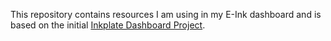 This repository contains resources I am using in my E-Ink dashboard and is based on the initial [Inkplate Dashboard Project](https://it-obey.com/index.php/smart-home-dashboard/).
